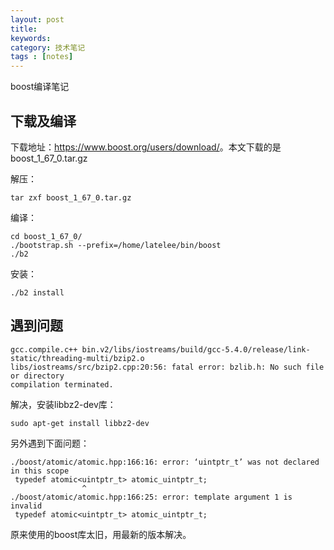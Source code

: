 ```yaml
---
layout: post
title: 
keywords: 
category: 技术笔记
tags : [notes]
---
```

boost编译笔记
<!-- more -->
## 下载及编译
下载地址：<https://www.boost.org/users/download/>。本文下载的是boost_1_67_0.tar.gz

解压：
```
tar zxf boost_1_67_0.tar.gz
```
编译：
```
cd boost_1_67_0/
./bootstrap.sh --prefix=/home/latelee/bin/boost
./b2
```
安装：
```
./b2 install
```

## 遇到问题
```
gcc.compile.c++ bin.v2/libs/iostreams/build/gcc-5.4.0/release/link-static/threading-multi/bzip2.o
libs/iostreams/src/bzip2.cpp:20:56: fatal error: bzlib.h: No such file or directory
compilation terminated.
```
解决，安装libbz2-dev库：
```
sudo apt-get install libbz2-dev
```

另外遇到下面问题：
```
./boost/atomic/atomic.hpp:166:16: error: ‘uintptr_t’ was not declared in this scope
 typedef atomic<uintptr_t> atomic_uintptr_t;
                ^
./boost/atomic/atomic.hpp:166:25: error: template argument 1 is invalid
 typedef atomic<uintptr_t> atomic_uintptr_t;
```
原来使用的boost库太旧，用最新的版本解决。

